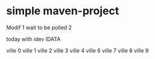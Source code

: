 # simple maven-project
Modif 1
wait to be polled 2

today with idev IDATA

ville 0
ville 1
ville 2
ville 3
ville 4
ville 6
ville 7
ville 8
ville 9
